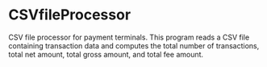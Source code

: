 # CSVfileProcessor
 CSV file processor for payment terminals.  This program reads a CSV file containing transaction data and computes the total number of transactions, total net amount, total gross amount, and total fee amount.
